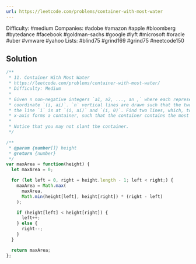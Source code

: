 ```yaml
---
url: https://leetcode.com/problems/container-with-most-water
---
```


Difficulty: #medium
Companies: #adobe #amazon #apple #bloomberg #bytedance #facebook #goldman-sachs #google #lyft #microsoft #oracle #uber #vmware #yahoo
Lists: #blind75 #grind169 #grind75 #neetcode150

## Solution

```javascript
/**
 * 11. Container With Most Water
 * https://leetcode.com/problems/container-with-most-water/
 * Difficulty: Medium
 *
 * Given n non-negative integers `a1, a2, ..., an ,` where each represents a point at
 * coordinate `(i, ai)`. `n` vertical lines are drawn such that the two endpoints of
 * the line `i` is at `(i, ai)` and `(i, 0)`. Find two lines, which, together with the
 * x-axis forms a container, such that the container contains the most water.
 *
 * Notice that you may not slant the container.
 */

/**
 * @param {number[]} height
 * @return {number}
 */
var maxArea = function(height) {
  let maxArea = 0;

  for (let left = 0, right = height.length - 1; left < right;) {
    maxArea = Math.max(
      maxArea,
      Math.min(height[left], height[right]) * (right - left)
    );

    if (height[left] < height[right]) {
      left++;
    } else {
      right--;
    }
  }

  return maxArea;
};

```
